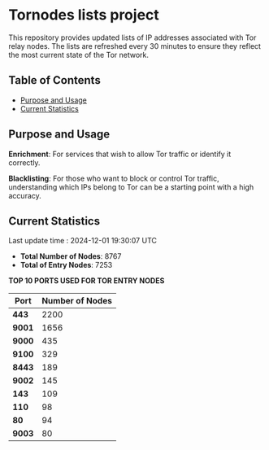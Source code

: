 # Tornodes lists project

This repository provides updated lists of IP addresses associated with Tor relay nodes. The lists are refreshed every 30 minutes to ensure they reflect the most current state of the Tor network.

## Table of Contents

- [Purpose and Usage](#purpose-and-usage)
- [Current Statistics](#current-statistics)


## Purpose and Usage

**Enrichment**: For services that wish to allow Tor traffic or identify it correctly.

**Blacklisting**: For those who want to block or control Tor traffic, understanding which IPs belong to Tor can be a starting point with a high accuracy.

## Current Statistics

Last update time : 2024-12-01 19:30:07 UTC

- **Total Number of Nodes**: 8767
- **Total of Entry Nodes**: 7253

**TOP 10 PORTS USED FOR TOR ENTRY NODES**

| **Port** | **Number of Nodes** |
|------|-----------------|
| **443**   | 2200  |
| **9001**   | 1656  |
| **9000**   | 435  |
| **9100**   | 329  |
| **8443**   | 189  |
| **9002**   | 145  |
| **143**   | 109  |
| **110**   | 98  |
| **80**   | 94  |
| **9003**   | 80  |

